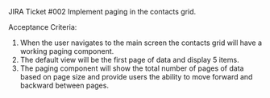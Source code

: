 JIRA Ticket #002
Implement paging in the contacts grid.

Acceptance Criteria:

1. When the user navigates to the main screen the contacts grid
will have a working paging component.
2. The default view will be the first page of data and display 5 items.
3. The paging component will show the total number of pages of data based on page size and provide users the ability to move forward and backward between pages.